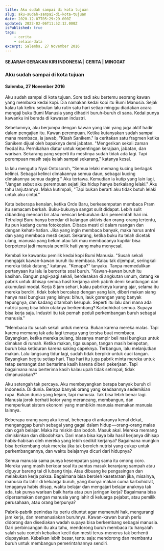 ```yaml
---
title: Aku sudah sampai di kota tujuan
slug: aku-sudah-sampai-di-kota-tujuan
date: 2020-12-07T05:29:29.000Z
updated: 2022-02-06T11:52:12.000Z
isPublished: true
tags: 
    - cerita
    - selain-data
excerpt: Salemba, 27 November 2016
---
```


#### SEJARAH GERAKAN KIRI INDONESIA | CERITA | MINGGAT

### Aku sudah sampai di kota tujuan

#### Salemba, 27 November 2016

Aku sudah sampai di kota tujuan. Sore tadi aku bertemu seorang kawan yang membuka kedai kopi. Dia namakan kedai kopi itu Bumi Manusia. Sejak kalau tak keliru sebulan lalu rutin satu hari setiap minggu diadakan acara mengaji buku Bumi Manusia yang dihadiri buruh-buruh di sana. Kedai punya kawanku ini berada di kawasan industri.

Sebelumnya, aku berjumpa dengan kawan yang lain yang juga aktif hadir dalam pengajian itu. Kawan perempuan. Ketika kutanyakan sudah sampai mana membaca, ia jawab, "Kisah Sanikem." Ia ceritakan satu fragmen ketika Sanikem dijual oleh bapaknya demi jabatan. "Mengerikan sekali zaman feodal itu. Pernikahan diatur untuk kepentingan kerajaan, jabatan, dan warisan. Sekarang yang seperti itu mestinya sudah tidak ada lagi. Tapi perempuan masih saja kalah sampai sekarang," katanya kesal.

Ia lalu mengutip Nyai Ontosoroh, "Semua lelaki memang kucing berlagak kelinci. Sebagai kelinci dimakannya semua daun, sebagai kucing dimakannya semua daging." Aku tertawa. Kemudian ia kutip yang lain lagi, "Jangan sebut aku perempuan sejati jika hidup hanya berkalang lelaki." Aku tahu lanjutannya. Maka kutimpali, "Tapi bukan berarti aku tidak butuh lelaki untuk aku cintai."

Kata beberapa kenalan, ketika Orde Baru, berkesempatan membaca Pram itu semacam berkah. Buku-bukunya sangat sulit didapat. Lebih sulit dibanding mencari bir atau mencari keburukan dari pemerintah hari ini. Tetralogi Buru hanya beredar di kalangan aktivis dan orang-orang tertentu, itu pun kadang cuma fotokopian. Dibaca mesti di dalam ruangan dan dengan kehati-hatian. Jika yang ingin membaca banyak, maka harus antré dan yang membaca mesti cepat. Sekarang, ketika buku itu telah dicetak ulang, manusia yang belum atau tak mau membacanya kupikir bisa berpotensi jadi manusia pemilik hati yang maha menyesal.

Kembali ke kawanku pemilik kedai kopi Bumi Manusia. "Susah sekali mengajak kawan-kawan buruh itu membaca. Kalau tak dijemput, seringkali mereka tidak datang," katanya. "Kenapa?" tanyaku. Tanpa memedulikan pertanyaan itu lalu ia bercerita soal buruh. "Kawan-kawan buruh itu kasihan. Bangun pagi-pagi sekali, berdesakan di angkutan umum, datang ke pabrik untuk dihisap semua hasil kerjanya oleh pabrik demi keuntungan dan akumulasi modal. Kerja 8 jam sehari, kalau pabriknya kurang ajar, selama itu mereka berdiri, tidak boleh bercakap dengan yang lain, diberi makan siang hanya nasi bungkus yang isinya: bihun, lauk gorengan yang banyak tepungnya, dan kadang ditambah kerupuk. Seperti itu lalu dari mana ada nutrisi yang bisa bikin otaknya berkembang? Karbohidrat semua. Supaya bisa kerja saja. Industri itu tak pernah peduli perkembangan buruh sebagai manusia."

"Membaca itu susah sekali untuk mereka. Bukan karena mereka malas. Tapi karena memang tak ada lagi tenaga yang tersisa buat membaca. Bayangkan, ketika mereka pulang, biasanya mampir beli nasi bungkus untuk dimakan di rumah. Ketika makan, tiga suapan, tangan masih belepotan, buruh bisa ketiduran karena saking capeknya. Terbangun, lalu melanjutkan makan. Lalu langsung tidur lagi, sudah tidak berpikir untuk cuci tangan. Bayangkan begitu setiap hari. Tiap hari itu juga pabrik minta mereka untuk tetap semangat dan berterima kasih karena diberi pekerjaan. Tapi bagaimana mau berterima kasih kalau upah tidak setimpal, tidak dimanusiakan?"

Aku setengah tak percaya. Aku membayangkan berapa banyak buruh di Indonesia. Di dunia. Berapa banyak orang yang keadaannya sedemikian rupa. Bukan dunia yang kejam, tapi manusia. Tak bisa lebih benar lagi. Manusia jorok berhati kotor yang merancang, membangun, dan memperkuat sistem ekonomi yang membikin manusia memakan manusia lainnya.

Beberapa orang yang aku kenal, beberapa di antaranya kenal dekat, menganggap buruh sebagai yang gagal dalam hidup — orang-orang malas dan ogah belajar. Maka itu miskin dan bodoh. Masuk akal. Mereka memang dimiskinkan dan dibodohkan. Dari mana bisa kaya bila hasil kerjanya dihisap habis-habisan oleh mereka yang lebih sedikit kerjanya? Bagaimana mungkin bisa berkembang otak mereka jika tak beroleh nutrisi yang cukup untuk perkembangannya, dan waktu belajarnya dicuri dari hidupnya?

Semua manusia sama punya kesempatan yang sama itu omong coro. Mereka yang masih berkoar soal itu pantas masuk keranjang sampah atau diguyur bareng tai di lubang tinja. Atau dibuang ke pengasingan dan melakukan kerja paksa. Bagaimana bisa beroleh kesetaraan jika, misalnya, manusia itu lahir di keluarga buruh, yang ibunya makan cuma karbohidrat, tenaganya habis diisap, waktu belajar dan mengajari belajar anaknya tak ada, tak punya warisan baik harta atau pun jaringan kerja? Bagaimana bisa dipersamakan dengan manusia yang lahir di keluarga pejabat, atau pemilik perusahaan, atau orang berpunya?

Pabrik-pabrik penindas itu perlu dituntut agar memenuhi hak, mengurangi jam kerja, dan memanusiakan buruhnya. Kawan-kawan buruh perlu didorong dan disediakan wadah supaya bisa berkembang sebagai manusia. Dari perbincangan itu aku tahu, mendorong buruh membaca itu hanyalah salah satu contoh kebaikan kecil dan mesti terus-menerus tak berhenti diupayakan. Kebaikan lebih besar, tentu saja: mendorong dan membantu buruh untuk membangun pemerintahannya sendiri.
